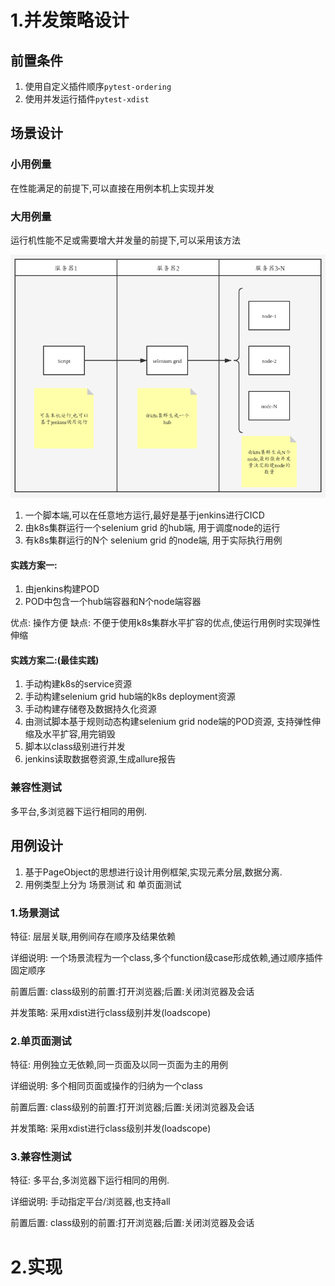 # 1.并发策略设计
## 前置条件
1. 使用自定义插件顺序`pytest-ordering`
2. 使用并发运行插件`pytest-xdist`

## 场景设计

### 小用例量
在性能满足的前提下,可以直接在用例本机上实现并发

### 大用例量
运行机性能不足或需要增大并发量的前提下,可以采用该方法

![](./images/并发方案.png)

1. 一个脚本端,可以在任意地方运行,最好是基于jenkins进行CICD
2. 由k8s集群运行一个selenium grid 的hub端, 用于调度node的运行
3. 有k8s集群运行的N个 selenium grid 的node端, 用于实际执行用例

#### 实践方案一:
1. 由jenkins构建POD
2. POD中包含一个hub端容器和N个node端容器

优点: 操作方便
缺点: 不便于使用k8s集群水平扩容的优点,使运行用例时实现弹性伸缩

#### 实践方案二:(最佳实践)
1. 手动构建k8s的service资源
2. 手动构建selenium grid hub端的k8s deployment资源
3. 手动构建存储卷及数据持久化资源
4. 由测试脚本基于规则动态构建selenium grid node端的POD资源, 支持弹性伸缩及水平扩容,用完销毁
5. 脚本以class级别进行并发
6. jenkins读取数据卷资源,生成allure报告

### 兼容性测试
多平台,多浏览器下运行相同的用例.


## 用例设计
1. 基于PageObject的思想进行设计用例框架,实现元素分层,数据分离.
2. 用例类型上分为 场景测试 和 单页面测试

### 1.场景测试
特征: 层层关联,用例间存在顺序及结果依赖

详细说明: 一个场景流程为一个class,多个function级case形成依赖,通过顺序插件固定顺序

前置后置: class级别的前置:打开浏览器;后置:关闭浏览器及会话

并发策略: 采用xdist进行class级别并发(loadscope)

### 2.单页面测试
特征: 用例独立无依赖,同一页面及以同一页面为主的用例

详细说明: 多个相同页面或操作的归纳为一个class

前置后置: class级别的前置:打开浏览器;后置:关闭浏览器及会话

并发策略: 采用xdist进行class级别并发(loadscope)

### 3.兼容性测试
特征: 多平台,多浏览器下运行相同的用例.

详细说明: 手动指定平台/浏览器,也支持all

前置后置: class级别的前置:打开浏览器;后置:关闭浏览器及会话

# 2.实现